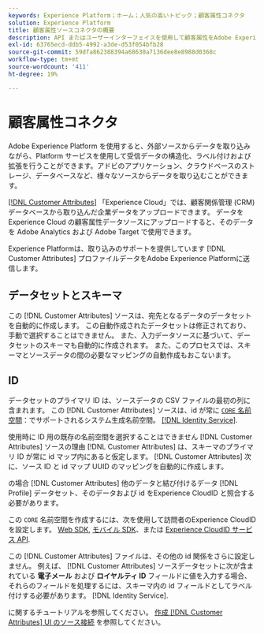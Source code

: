 ```yaml
---
keywords: Experience Platform；ホーム；人気の高いトピック；顧客属性コネクタ
solution: Experience Platform
title: 顧客属性ソースコネクタの概要
description: API またはユーザーインターフェイスを使用して顧客属性をAdobe Experience Platformに接続する方法を説明します
exl-id: 63765ecd-ddb5-4992-a3de-d53f054bfb28
source-git-commit: 59dfa862388394a68630a7136dee8e8988d0368c
workflow-type: tm+mt
source-wordcount: '411'
ht-degree: 19%

---
```


# 顧客属性コネクタ

Adobe Experience Platform を使用すると、外部ソースからデータを取り込みながら、Platform サービスを使用して受信データの構造化、ラベル付けおよび拡張を行うことができます。アドビのアプリケーション、クラウドベースのストレージ、データベースなど、様々なソースからデータを取り込むことができます。

[[!DNL Customer Attributes]](https://experienceleague.adobe.com/docs/core-services/interface/services/customer-attributes/attributes.html?lang=en) 「Experience Cloud」では、顧客関係管理 (CRM) データベースから取り込んだ企業データをアップロードできます。 データを Experience Cloud の顧客属性データソースにアップロードすると、そのデータを Adobe Analytics および Adobe Target で使用できます。

Experience Platformは、取り込みのサポートを提供しています [!DNL Customer Attributes] プロファイルデータをAdobe Experience Platformに送信します。

## データセットとスキーマ

この [!DNL Customer Attributes] ソースは、宛先となるデータのデータセットを自動的に作成します。 この自動作成されたデータセットは修正されており、手動で選択することはできません。 また、入力データソースに基づいて、データセットのスキーマも自動的に作成されます。 また、このプロセスでは、スキーマとソースデータの間の必要なマッピングの自動作成もおこないます。

## ID

データセットのプライマリ ID は、ソースデータの CSV ファイルの最初の列に含まれます。 この [!DNL Customer Attributes] ソースは、id が常に [`CORE` 名前空間](../../../identity-service/namespaces.md)：でサポートされるシステム生成名前空間。 [[!DNL Identity Service]](../../../identity-service/home.md).

使用時に ID 用の既存の名前空間を選択することはできません [!DNL Customer Attributes] ソースの理由 [!DNL Customer Attributes] は、スキーマのプライマリ ID が常に id マップ内にあると仮定します。 [!DNL Customer Attributes] 次に、ソース ID と id マップ UUID のマッピングを自動的に作成します。

の場合 [!DNL Customer Attributes] 他のデータと結び付けるデータ [!DNL Profile] データセット、そのデータおよび id をExperience CloudID と照合する必要があります。

この `CORE` 名前空間を作成するには、次を使用して訪問者のExperience CloudID を設定します。 [Web SDK](https://experienceleague.adobe.com/docs/experience-platform/edge/identity/overview.html?lang=en), [モバイル SDK](https://aep-sdks.gitbook.io/docs/foundation-extensions/mobile-core/identity)、または [Experience CloudID サービス API](https://experienceleague.adobe.com/docs/id-service/using/intro/overview.html?lang=ja).

この [!DNL Customer Attributes] ファイルは、その他の id 関係をさらに設定しません。 例えば、 [!DNL Customer Attributes] ソースデータセットに次が含まれている **電子メール** および **ロイヤルティ ID** フィールドに値を入力する場合、それらのフィールドを処理するには、スキーマ内の id フィールドとしてラベル付けする必要があります。 [!DNL Identity Service].

に関するチュートリアルを参照してください。 [作成 [!DNL Customer Attributes] UI のソース接続](../../tutorials/ui/create/adobe-applications/customer-attributes.md) を参照してください。
